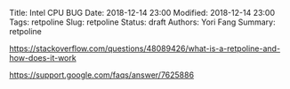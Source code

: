 Title: Intel CPU BUG
Date: 2018-12-14 23:00 
Modified: 2018-12-14 23:00 
Tags: retpoline
Slug: retpoline
Status: draft 
Authors: Yori Fang 
Summary: retpoline

https://stackoverflow.com/questions/48089426/what-is-a-retpoline-and-how-does-it-work

https://support.google.com/faqs/answer/7625886
